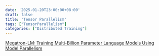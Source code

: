 ```yaml
---
date: '2025-01-20T23:00:00+08:00'
draft: false
title: 'Tensor Parallelism'
tags: ["TensorParallelism"]
categories: ["Distributed Training"]
---
```


[Megatron-LM: Training Multi-Billion Parameter Language Models Using Model Parallelism](https://xves6ft58q.feishu.cn/docx/MJ0JdKJZRoHI4ixwqencSWtAn0c?from=from_copylink)
